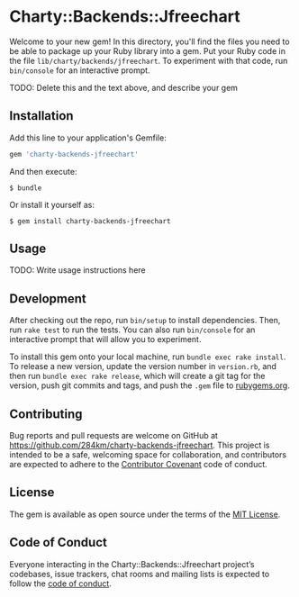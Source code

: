 # Charty::Backends::Jfreechart

Welcome to your new gem! In this directory, you'll find the files you need to be able to package up your Ruby library into a gem. Put your Ruby code in the file `lib/charty/backends/jfreechart`. To experiment with that code, run `bin/console` for an interactive prompt.

TODO: Delete this and the text above, and describe your gem

## Installation

Add this line to your application's Gemfile:

```ruby
gem 'charty-backends-jfreechart'
```

And then execute:

    $ bundle

Or install it yourself as:

    $ gem install charty-backends-jfreechart

## Usage

TODO: Write usage instructions here

## Development

After checking out the repo, run `bin/setup` to install dependencies. Then, run `rake test` to run the tests. You can also run `bin/console` for an interactive prompt that will allow you to experiment.

To install this gem onto your local machine, run `bundle exec rake install`. To release a new version, update the version number in `version.rb`, and then run `bundle exec rake release`, which will create a git tag for the version, push git commits and tags, and push the `.gem` file to [rubygems.org](https://rubygems.org).

## Contributing

Bug reports and pull requests are welcome on GitHub at https://github.com/284km/charty-backends-jfreechart. This project is intended to be a safe, welcoming space for collaboration, and contributors are expected to adhere to the [Contributor Covenant](http://contributor-covenant.org) code of conduct.

## License

The gem is available as open source under the terms of the [MIT License](https://opensource.org/licenses/MIT).

## Code of Conduct

Everyone interacting in the Charty::Backends::Jfreechart project’s codebases, issue trackers, chat rooms and mailing lists is expected to follow the [code of conduct](https://github.com/284km/charty-backends-jfreechart/blob/master/CODE_OF_CONDUCT.md).

